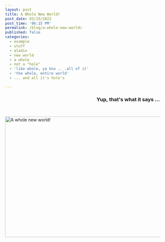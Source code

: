 ```yaml
---
layout: post
title: A Whole New World!
post_date: 03/15/2022
post_time: '06:15 PM'
permalink: /blog/a-whole-new-world/
published: false
categories:
  - example
  - stuff
  - aladin
  - new world
  - a whole
  - not a "hole"
  - 'like whole, ya kno .. .all of it'
  - 'the whole, entire world'
  - ... and all it's hole's

---
```

<h3 style="text-align: right;">Yup, that's what it says ...</h3>
<pre>&nbsp;</pre>
<p><img style="display: block; margin-left: auto; margin-right: auto;" src="https://c.tenor.com/atphq7tHvZwAAAAM/a-whole-new-world-aladdin.gif" alt="A whole new world!" width="657" height="394" /></p>
